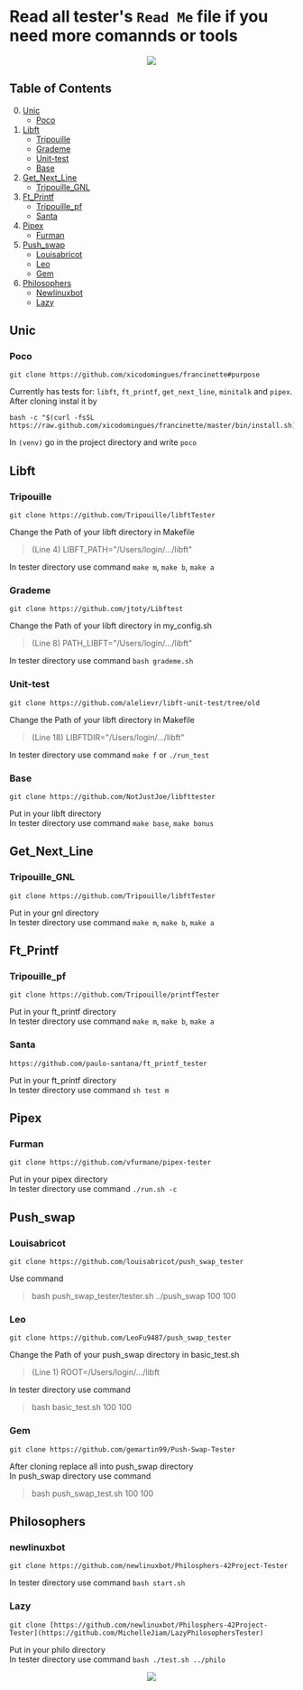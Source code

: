 # Read all tester's `Read Me` file if you need more comannds or tools

<p align="center">
    <img src="https://media.tenor.com/4Ri-KhR5y98AAAAC/remember-that-remember.gif">
</p>

## Table of Contents
0. [Unic](#unic)
    - [Poco](#poco)
1. [Libft](#libft)
    - [Tripouille](#tripouille)
    - [Grademe](#grademe)
    - [Unit-test](#unit-test)
    - [Base](#base)
2. [Get_Next_Line](#get_next_line)
    - [Tripouille_GNL](#tripouille_gnl)
3. [Ft_Printf](#ft_printf)
    - [Tripouille_pf](#tripouille_pf)
    - [Santa](#santa)
4. [Pipex](#pipex)
    - [Furman](#furman)
5. [Push_swap](#push_swap)
    - [Louisabricot](#louisabricot)
    - [Leo](#leo)
    - [Gem](#gem)
4. [Philosophers](#philosophers)
    - [Newlinuxbot](#newlinuxbot)
    - [Lazy](#lazy)


## Unic

### Poco
```
git clone https://github.com/xicodomingues/francinette#purpose
```
Currently has tests for: `libft`, `ft_printf`, `get_next_line`, `minitalk` and `pipex`.
After cloning instal it by
```
bash -c "$(curl -fsSL https://raw.github.com/xicodomingues/francinette/master/bin/install.sh)"
```
In `(venv)` go in the project directory and write `poco`

## Libft

### Tripouille

```
git clone https://github.com/Tripouille/libftTester
```
Change the Path of your libft directory in Makefile
>(Line 4) LIBFT_PATH="/Users/login/.../libft"

In tester directory use command `make m`, `make b`, `make a`</br>


### Grademe
```
git clone https://github.com/jtoty/Libftest
```
Change the Path of your libft directory in my_config.sh
>(Line 8) PATH_LIBFT="/Users/login/.../libft"

In tester directory use command `bash grademe.sh`</br>


### Unit-test
```
git clone https://github.com/alelievr/libft-unit-test/tree/old
```
Change the Path of your libft directory in Makefile
>(Line 18) LIBFTDIR="/Users/login/.../libft"

In tester directory use command `make f` or `./run_test`</br>


### Base
```
git clone https://github.com/NotJustJoe/libfttester
```
Put in your libft directory</br>
In tester directory use command `make base`, `make bonus`</br>


## Get_Next_Line

### Tripouille_GNL

```
git clone https://github.com/Tripouille/libftTester
```
Put in your gnl directory</br>
In tester directory use command `make m`, `make b`, `make a`</br>


## Ft_Printf

### Tripouille_pf

```
git clone https://github.com/Tripouille/printfTester
```
Put in your ft_printf directory</br>
In tester directory use command `make m`, `make b`, `make a`</br>

### Santa
```
https://github.com/paulo-santana/ft_printf_tester
```
Put in your ft_printf directory</br>
In tester directory use command `sh test m`</br>

## Pipex

### Furman

```
git clone https://github.com/vfurmane/pipex-tester
```
Put in your pipex directory</br>
In tester directory use command `./run.sh -c`

## Push_swap

### Louisabricot

```
git clone https://github.com/louisabricot/push_swap_tester
```
Use command
>bash push_swap_tester/tester.sh ../push_swap 100 100

### Leo

```
git clone https://github.com/LeoFu9487/push_swap_tester
```
Change the Path of your push_swap directory in basic_test.sh
>(Line 1) ROOT=/Users/login/.../libft

In tester directory use command
>bash basic_test.sh 100 100


### Gem

```
git clone https://github.com/gemartin99/Push-Swap-Tester
```
After cloning replace all into push_swap directory</br>
In push_swap directory use command
>bash push_swap_test.sh 100 100

## Philosophers

### newlinuxbot
```
git clone https://github.com/newlinuxbot/Philosphers-42Project-Tester
```
In tester directory use command `bash start.sh`

### Lazy
```
git clone [https://github.com/newlinuxbot/Philosphers-42Project-Tester](https://github.com/MichelleJiam/LazyPhilosophersTester)
```
Put in your philo directory</br>
In tester directory use command `bash ./test.sh ../philo`

<p align="center">
    <img src="https://media.tenor.com/QNsHDr_YNmkAAAAd/tommy-boy-passed.gif">
</p>
